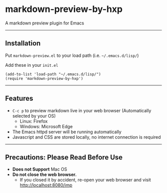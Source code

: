 # markdown-preview-by-hxp #
 A markdown preview plugin for Emacs

---
## Installation ##
Put `markdown-preview.el` to your load path (i.e. `~/.emacs.d/lisp/`)

Add these in your `init.el`
```
(add-to-list 'load-path "~/.emacs.d/lisp/")
(require 'markdown-preview-by-hxp')
```
---

## Features ##
  * `C-c p` to preview markdown live in your web browser (Automatically selected by your OS)
    * Linux: Firefox
    * Windows: Microsoft Edge
  * The Emacs httpd server will be running automatically
  * Javascript and CSS are stored locally, no internet connection is required
  
---

## Precautions: Please Read Before Use ##
* **Does not Support** Mac OS
* **Do not close the web browser.** 
  * If you closed it by accident, re-open your web browser and visit [http://localhost:8080/imp](http://localhost:8080/imp)
